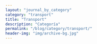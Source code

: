 ```yaml
---
layout: "journal_by_category"
category: "transport"
title: "Transport"
description: "Categoría"
permalink: "/blog/category/transport/"
header-img: "img/archive-bg.jpg"
---
```

